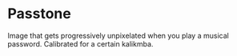 # Passtone

Image that gets progressively unpixelated when you play a musical password. Calibrated for a certain kalikmba.